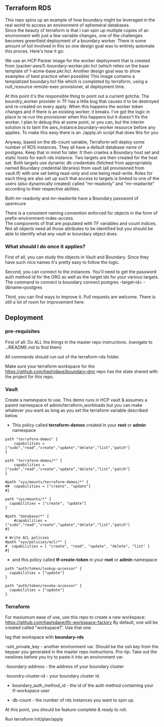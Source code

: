 ## Terraform RDS
This repo spins up an example of how boundary might be leveraged in the real world to access an environment of ephemeral databases.  
Since the beauty of terraform is that I can spin up multiple copies of an environment with just a few variable changes, one of the challenges becomes greenfield deployment of a boundary worker.  There is some amount of toil involved in this so one design goal was to entirely automate this proces.  Here's how it go:

We use an HCP Packer image for the worker deployment that is created from /packer-aws/5-boundary-worker.pkr.hcl (which relies on the base template of 1-acme-base.pkr.hcl.  Another design goal was to show examples of best practice when possible)
This image contains a templatized boundary.hcl file which is completed by terraform, using a null_resource remote-exec provisioner, at deployment time.  

At this point it's the responsible thing to point out a current gotcha:  The boundry_worker provider in TF has a little bug that causes it to be destroyed and re-created on every apply.  When this happens the worker token changes and if there is an existing worker, it breaks.  I've got the logic in place to re-run the provisioner when this happens but it doesn't fix the worker.  I plan to debug this at some point, or you can, but the interim solution is to taint the aws_instance.boundary-worker resource before any applies.  To make this easy there is an ./apply.sh script that does this for you


Anyway, based on the db-count variable, Terraform will deploy some number of RDS instances.  They all have a default database name of postgres.  Keep that in mind for later.  It then craetes a Boundary host set and static hosts for each rds instance.  Two targets are then created for the host set.  Both targets use dynamic db credentials (fetched from appropriately named Boundary credential libraries) from vault (all provisioned from vault.tf) with one set being read-only and one being read-write.  Roles for each thing are also set up such that access to targets is limited to one of the users (also dynamically created) called "mr-readonly" and "mr-readwrite"  according to their respective abilties.  

Both mr-readonly and mr-readwrite have a Boundary password of $uper$ecure



There is a consistent naming convention enforced for objects in the form of prefix-environment-index-access.   
The components of that are populated with TF variables and count indices.  Not all objects need all those attributes to be identified but you should be able to identify what any vault or boundary object does.

### What should I do once it applies?
First of all, you can study the objects in Vault and Boundary.  Since they have such nice names it's pretty easy to follow the logic.  

Second, you can connect to the instances.  You'll need to get the password auth method id for the ORG as well as the target ids for your various targets.  The command to connect is 
boundary connect postgres -target-id=<target> -dbname=postgres

Third, you can find ways to improve it.  Pull requests are welcome.  There is still a lot of room for improvement here.  

## Deployment
### pre-requisites
First of all:  Do ALL the things in the master repo instructions.  (navigate to ../README.md to find them)

All commands should run out of the terraform-rds folder.

Make sure your terraform workspace for the https://github.com/hashidave/boundary-dmr repo has the state shared with the project for this repo.

### Vault
Create a namespace to use.  This demo runs in HCP vault & assumes a parent namespace of admin/terraform_workloads but you can make whatever you want as long as you set the terraform variable described below.  


- This policy called **terraform-demos** created in your **root** or **admin** namespace
```
path "terraform-demos" {
	capabilities = ["sudo","read","create","update","delete","list","patch"]
}

path "terraform-demos/*" {
	capabilities = ["sudo","read","create","update","delete","list","patch"]
}

#path "sys/mounts/terraform-demos/*" {
##  capabilities = ["create", "update"]
#}

path "sys/mounts/*" {
  capabilities = ["create", "update"]
}

#path "database/*" {
	#capabilities = ["sudo","read","create","update","delete","list","patch"]
#}

# Write ACL policies
#path "sys/policies/acl/*" {
#  capabilities = [ "create", "read", "update", "delete", "list" ]
#}
```

- and this policy called **tf-create-token** in your **root** or **admin** namespace
```
path "auth/token/lookup-accessor" {
  capabilities = ["update"]
}

path "auth/token/revoke-accessor" {
  capabilities = ["update"]
}
```


### Terraform
For maxiumum ease of use, use this repo to create a new workspace:  https://github.com/hashidave/tfc-workspace-factory
By default, one will be created called "workspace1". Use that one.

tag that workspace with **boundary-rds**


-ssh_private_key - another environment var.  Should be the ssh key from the keypair you generated in the master repo instructions.  Pro-tip:  Take out the newlines before you try to paste it into an environment var. 

-boundary-address - the address of your boundary cluster

-boundry-cluster-id - your boundary cluster id.  
 
- boundary_auth_method_id - the id of the auth method containing your tf-workspace user
 
- db-count - the number of rds instances you want to spin up.  

At this point, you should be feature-complete & ready to roll.  

Run terraform init/plan/apply